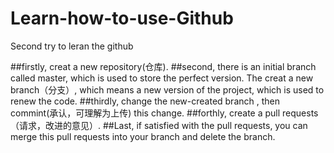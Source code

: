 # Learn-how-to-use-Github
Second try to leran the github

##firstly, creat a new repository(仓库).
##second, there is an initial branch called master, which is used to store the perfect version. The creat a new branch（分支）, which means a new version of the project, which is used to renew the code.
##thirdly, change the new-created branch , then commint(承认，可理解为上传) this change.
##forthly, create a pull requests（请求，改进的意见）.
##Last, if satisfied with the pull requests, you can merge this pull requests into your branch and delete the branch.
